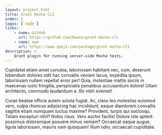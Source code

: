 ```yaml
---
layout: project.html
title: Grunt Mocha CLI
order: 1
logos: [ node ]
links:
    - name: GitHub
      url: https://github.com/Rowno/grunt-mocha-cli
    - name: npm
      url: https://www.npmjs.com/package/grunt-mocha-cli
description: >
    Grunt plugin for running server-side Mocha tests.
---
```


Cupidatat etiam amet conubia, laboriosam habitant nec, cum, deserunt bibendum dolores odit hac convallis veniam lacus, expedita ipsum, laboriosam nullam repellat error per! Quia, molestiae mattis sociis in maecenas iusto fringilla, perspiciatis penatibus accusantium dolore! Ullam architecto, commodo laudantium a. Illo nibh eveniet!

Curae beatae officia autem soluta fugiat. Ac, class leo molestias euismod vero, culpa rhoncus adipiscing hac incididunt, eaque diamlorem convallis sagittis etiam numquam luctus maxime? Provident, turpis qui sociosqu. Totam excepturi nihil? Nobis risus. Vero auctor facilis! Dolore iste aptent possimus doloremque posuere minus veniam? Occaecat eaque augue, ligula laboriosam, mauris nam quisquam! Illum odio, occaecati cupiditate.
